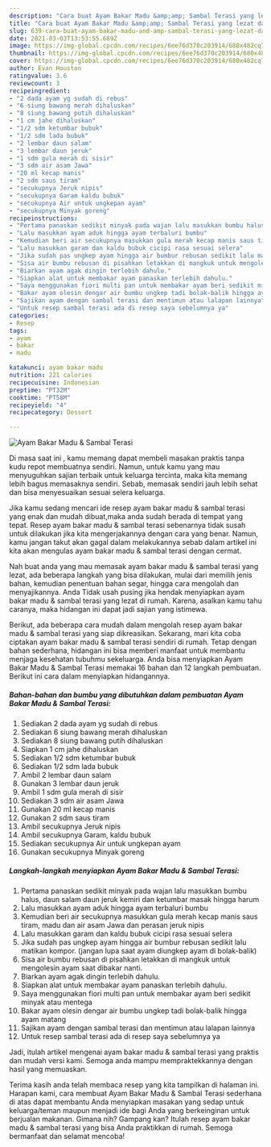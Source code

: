 ```yaml
---
description: "Cara buat Ayam Bakar Madu &amp;amp; Sambal Terasi yang lezat dan Mudah Dibuat"
title: "Cara buat Ayam Bakar Madu &amp;amp; Sambal Terasi yang lezat dan Mudah Dibuat"
slug: 639-cara-buat-ayam-bakar-madu-and-amp-sambal-terasi-yang-lezat-dan-mudah-dibuat
date: 2021-03-03T13:53:55.689Z
image: https://img-global.cpcdn.com/recipes/6ee76d370c203914/680x482cq70/ayam-bakar-madu-sambal-terasi-foto-resep-utama.jpg
thumbnail: https://img-global.cpcdn.com/recipes/6ee76d370c203914/680x482cq70/ayam-bakar-madu-sambal-terasi-foto-resep-utama.jpg
cover: https://img-global.cpcdn.com/recipes/6ee76d370c203914/680x482cq70/ayam-bakar-madu-sambal-terasi-foto-resep-utama.jpg
author: Evan Houston
ratingvalue: 3.6
reviewcount: 3
recipeingredient:
- "2 dada ayam yg sudah di rebus"
- "6 siung bawang merah dihaluskan"
- "8 siung bawang putih dihaluskan"
- "1 cm jahe dihaluskan"
- "1/2 sdm ketumbar bubuk"
- "1/2 sdm lada bubuk"
- "2 lembar daun salam"
- "3 lembar daun jeruk"
- "1 sdm gula merah di sisir"
- "3 sdm air asam Jawa"
- "20 ml kecap manis"
- "2 sdm saus tiram"
- "secukupnya Jeruk nipis"
- "secukupnya Garam kaldu bubuk"
- "secukupnya Air untuk ungkepan ayam"
- "secukupnya Minyak goreng"
recipeinstructions:
- "Pertama panaskan sedikit minyak pada wajan lalu masukkan bumbu halus, daun salam daun jeruk kemiri dan ketumbar masak hingga harum"
- "Lalu masukkan ayam aduk hingga ayam terbaluri bumbu"
- "Kemudian beri air secukupnya masukkan gula merah kecap manis saus tiram, madu dan air asam Jawa dan perasan jeruk nipis"
- "Lalu masukkan garam dan kaldu bubuk cicipi rasa sesuai selera"
- "Jika sudah pas ungkep ayam hingga air bumbur rebusan sedikit lalu matikan kompor. (jangan lupa saat ayam diungkep ayam di bolak-balik)"
- "Sisa air bumbu rebusan di pisahkan letakkan di mangkuk untuk mengolesin ayam saat dibakar nanti."
- "Biarkan ayam agak dingin terlebih dahulu."
- "Siapkan alat untuk membakar ayam panaskan terlebih dahulu."
- "Saya menggunakan fiori multi pan untuk membakar ayam beri sedikit minyak atau mentega"
- "Bakar ayam olesin dengar air bumbu ungkep tadi bolak-balik hingga ayam matang"
- "Sajikan ayam dengan sambal terasi dan mentimun atau lalapan lainnya"
- "Untuk resep sambal terasi ada di resep saya sebelumnya ya"
categories:
- Resep
tags:
- ayam
- bakar
- madu

katakunci: ayam bakar madu 
nutrition: 221 calories
recipecuisine: Indonesian
preptime: "PT32M"
cooktime: "PT58M"
recipeyield: "4"
recipecategory: Dessert

---
```



![Ayam Bakar Madu &amp; Sambal Terasi](https://img-global.cpcdn.com/recipes/6ee76d370c203914/680x482cq70/ayam-bakar-madu-sambal-terasi-foto-resep-utama.jpg)

Di masa  saat ini , kamu memang dapat membeli masakan praktis tanpa kudu repot membuatnya sendiri. Namun, untuk kamu yang mau menyuguhkan sajian terbaik untuk keluarga tercinta, maka kita memang lebih bagus memasaknya sendiri. Sebab, memasak sendiri jauh lebih sehat dan bisa menyesuaikan sesuai selera keluarga.

Jika kamu sedang mencari ide resep ayam bakar madu &amp; sambal terasi yang enak dan mudah dibuat,maka anda sudah berada di tempat yang tepat. Resep ayam bakar madu &amp; sambal terasi  sebenarnya tidak susah untuk dilakukan jika kita mengerjakannya dengan cara yang benar. Namun, kamu jangan takut akan gagal dalam melakukannya 
sebab dalam artikel ini kita akan mengulas ayam bakar madu &amp; sambal terasi dengan cermat.  



Nah buat anda yang mau memasak ayam bakar madu &amp; sambal terasi yang lezat, ada beberapa langkah yang bisa dilakukan, mulai dari memilih jenis bahan, kemudian penentuan bahan segar, hingga cara mengolah dan menyajikannya. Anda Tidak usah pusing jika hendak menyiapkan ayam bakar madu &amp; sambal terasi yang lezat di rumah. Karena, asalkan kamu  tahu caranya, maka hidangan ini dapat jadi sajian yang istimewa.

Berikut, ada beberapa cara mudah dalam mengolah resep ayam bakar madu &amp; sambal terasi yang siap dikreasikan. Sekarang, mari kita coba ciptakan ayam bakar madu &amp; sambal terasi sendiri di rumah. Tetap dengan bahan sederhana, hidangan ini bisa memberi manfaat untuk membantu menjaga kesehatan tubuhmu sekeluarga. Anda bisa menyiapkan Ayam Bakar Madu &amp; Sambal Terasi memakai 16 bahan dan 12 langkah pembuatan. Berikut ini cara dalam menyiapkan hidangannya.

<!--inarticleads1-->

##### Bahan-bahan dan bumbu yang dibutuhkan dalam pembuatan Ayam Bakar Madu &amp; Sambal Terasi:

1. Sediakan 2 dada ayam yg sudah di rebus
1. Sediakan 6 siung bawang merah dihaluskan
1. Sediakan 8 siung bawang putih dihaluskan
1. Siapkan 1 cm jahe dihaluskan
1. Sediakan 1/2 sdm ketumbar bubuk
1. Sediakan 1/2 sdm lada bubuk
1. Ambil 2 lembar daun salam
1. Gunakan 3 lembar daun jeruk
1. Ambil 1 sdm gula merah di sisir
1. Sediakan 3 sdm air asam Jawa
1. Gunakan 20 ml kecap manis
1. Gunakan 2 sdm saus tiram
1. Ambil secukupnya Jeruk nipis
1. Ambil secukupnya Garam, kaldu bubuk
1. Sediakan secukupnya Air untuk ungkepan ayam
1. Gunakan secukupnya Minyak goreng




<!--inarticleads2-->

##### Langkah-langkah menyiapkan Ayam Bakar Madu &amp; Sambal Terasi:

1. Pertama panaskan sedikit minyak pada wajan lalu masukkan bumbu halus, daun salam daun jeruk kemiri dan ketumbar masak hingga harum
1. Lalu masukkan ayam aduk hingga ayam terbaluri bumbu
1. Kemudian beri air secukupnya masukkan gula merah kecap manis saus tiram, madu dan air asam Jawa dan perasan jeruk nipis
1. Lalu masukkan garam dan kaldu bubuk cicipi rasa sesuai selera
1. Jika sudah pas ungkep ayam hingga air bumbur rebusan sedikit lalu matikan kompor. (jangan lupa saat ayam diungkep ayam di bolak-balik)
1. Sisa air bumbu rebusan di pisahkan letakkan di mangkuk untuk mengolesin ayam saat dibakar nanti.
1. Biarkan ayam agak dingin terlebih dahulu.
1. Siapkan alat untuk membakar ayam panaskan terlebih dahulu.
1. Saya menggunakan fiori multi pan untuk membakar ayam beri sedikit minyak atau mentega
1. Bakar ayam olesin dengar air bumbu ungkep tadi bolak-balik hingga ayam matang
1. Sajikan ayam dengan sambal terasi dan mentimun atau lalapan lainnya
1. Untuk resep sambal terasi ada di resep saya sebelumnya ya




Jadi, itulah artikel mengenai  ayam bakar madu &amp; sambal terasi  yang praktis dan mudah versi kami. Semoga anda mampu mempraktekkannya dengan hasil yang memuaskan. 

Terima kasih anda telah membaca resep yang kita tampilkan di halaman ini. Harapan kami, cara membuat  Ayam Bakar Madu &amp; Sambal Terasi sederhana di atas dapat membantu Anda menyiapkan masakan yang sedap untuk keluarga/teman maupun menjadi ide bagi Anda yang berkeinginan untuk berjualan makanan. Gimana nih? Gampang kan? Itulah resep ayam bakar madu &amp; sambal terasi yang bisa Anda praktikkan di rumah. Semoga bermanfaat dan selamat mencoba!

